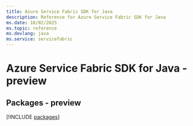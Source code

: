 ```yaml
---
title: Azure Service Fabric SDK for Java
description: Reference for Azure Service Fabric SDK for Java
ms.date: 10/02/2025
ms.topic: reference
ms.devlang: java
ms.service: servicefabric
---
```

# Azure Service Fabric SDK for Java - preview
## Packages - preview
[!INCLUDE [packages](service-fabric-index.md)]